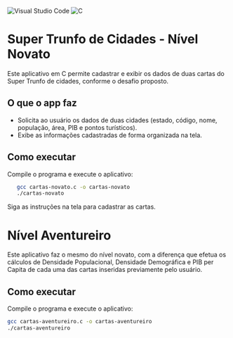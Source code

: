 ![Visual Studio Code](https://img.shields.io/badge/Visual%20Studio%20Code-0078d7.svg?style=for-the-badge&logo=visual-studio-code&logoColor=white) ![C](https://img.shields.io/badge/c-%2300599C.svg?style=for-the-badge&logo=c&logoColor=white)

# Super Trunfo de Cidades - Nível Novato

Este aplicativo em C permite cadastrar e exibir os dados de duas cartas do Super Trunfo de cidades, conforme o desafio proposto.

## O que o app faz
- Solicita ao usuário os dados de duas cidades (estado, código, nome, população, área, PIB e pontos turísticos).
- Exibe as informações cadastradas de forma organizada na tela.

## Como executar

Compile o programa e execute o aplicativo:

```bash
   gcc cartas-novato.c -o cartas-novato
   ./cartas-novato
   ```

Siga as instruções na tela para cadastrar as cartas.

# Nível Aventureiro

Este aplicativo faz o mesmo do nível novato, com a diferença que efetua os cálculos de Densidade Populacional, Densidade Demográfica e PIB per Capita de cada uma das 
cartas inseridas previamente pelo usuário.

## Como executar

Compile o programa e execute o aplicativo:

```bash
gcc cartas-aventureiro.c -o cartas-aventureiro
./cartas-aventureiro
```

